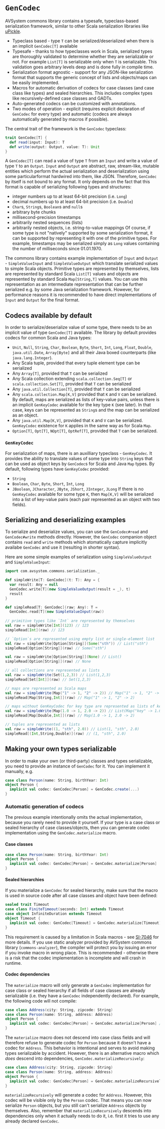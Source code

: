 # `GenCodec`

AVSystem commons library contains a typesafe, typeclass-based serialization framework, similar to other Scala serialization libraries like [uPickle](http://www.lihaoyi.com/upickle-pprint/upickle/).

* Typeclass based - type `T` can be serialized/deserialized when there is an implicit `GenCodec[T]` available
* Typesafe - thanks to how typeclasses work in Scala, serialized types are thoroughly validated to determine whether they are serializable or not. For example `List[T]` is serializable only when `T` is serializable. This validation goes arbitrary levels deep and is done fully in compile time.
* Serialization format agnostic - support for any JSON-like serialization format that supports the generic concept of lists and objects/maps can be easily implemented.
* Macros for automatic derivation of codecs for case classes (and case class like types) and sealed hierarchies. This includes complex types like recursively-defined case classes and GADTs.
* Auto-generated codecs can be customized with annotations.
* Two modes of operation - explicit (requires explicit declaration of `GenCodec` for every type) and automatic (codecs are always automatically generated by macros if possible).

The central trait of the framework is the `GenCodec` typeclass:

```scala
trait GenCodec[T] {
  def read(input: Input): T
  def write(output: Output, value: T): Unit
}
```

A `GenCodec[T]` can read a value of type `T` from an `Input` and write a value of type `T` to an `Output`. `Input` and `Output` are abstract, raw, stream-like, mutable entities which perform the actual serialization and deserialization using some  particularformat hardwired into them, like JSON. Therefore, `GenCodec` by itself is not bound to any format. It only depends on the fact that this format is capable of serializing following types and structures:
* integer numbers up to at least 64-bit precision (i.e. `Long`)
* decimal numbers up to at least 64-bit precision (i.e. `Double`)
* `Char`s, `String`s, `Boolean`s and `null`s
* arbitrary byte chunks
* millisecond-precision timestamps
* arbitrarily nested sequences (lists)
* arbitrarily nested objects, i.e. string-to-value mappings
Of course, if some type is not "natively" supported by some serialization format, it can be supported by representing it with one of the primitive types. For example, timestamps may be serialized simply as `Long` values containing the number of milliseconds since 01.01.1970.

The commons library contains example implementation of `Input` and `Output` - `SimpleValueInput` and `SimpleValueOutput` which translate serialized values to simple Scala objects. Primitive types are represented by themselves, lists are represented by standard Scala `List[T]` values and objects are represented by standard Scala `Map[String,T]` values. You can use this representation as an intermediate representation that can be further serialized e.g. by some Java serialization framework. However, for performance reasons it is recommended to have direct implementations of `Input` and `Output` for the final format.

## Codecs available by default

In order to serialize/deserialize value of some type, there needs to be an implicit value of type `GenCodec[T]` available.
The library by default provides codecs for common Scala and Java types:
* `Unit`, `Null`, `String`, `Char`, `Boolean`, `Byte`, `Short`, `Int`, `Long`, `Float`, `Double`, `java.util.Date`, `Array[Byte]` and all their Java boxed counterparts (like `java.lang.Integer`).
* Any Scala tuple, provided that every tuple element type can be serialized
* Any `Array[T]`, provided that `T` can be serialized
* Any Scala collection extending `scala.collection.Seq[T]` or `scala.collection.Set[T]`, provided that `T` can be serialized
* Any `java.util.Collection[T]`, provided that `T` can be serialized
* Any `scala.collection.Map[K,V]` provided that `K` and `V` can be serialized. By default, maps are serialized as lists of key-value pairs, unless there is an implicit `GenKeyCodec` available for the key type `K` (see later). In that case, keys can be represented as `String`s and the map can be serialized as an object.
* Any `java.util.Map[K,V]`, provided that `K` and `V` can be serialized. `GenKeyCodec` existence for `K` applies in the same way as for Scala `Map`.
* `Option[T]`, `Opt[T]`, `NOpt[T]`, `OptRef[T]`, provided that `T` can be serialized.

### `GenKeyCodec`

For serialization of maps, there is an auxilliary typeclass - `GenKeyCodec`. It provides the ability to translate values of some type into `String` keys that can be used as object keys by `GenCodec`s for Scala and Java `Map` types. By default, following types have `GenKeyCodec` provided:
* `String`
* `Boolean`, `Char`, `Byte`, `Short`, `Int`, `Long`
* `JBoolean`, `JCharacter`, `JByte`, `JShort`, `JInteger`, `JLong`
If there is no `GenKeyCodec` available for some type `K`, then `Map[K,V]` will be serialized into a list of key-value pairs (each pair represented as an object with two fields).

## Serializing and deserializing examples

To serialize and deserialize values, you can use the `GenCodec#read` and `GenCodec#write` methods directly. However, the `GenCodec` companion object contains `read` and `write` methods which atomatically capture implicitly availabe `GenCodec` and use it (resulting in shorter syntax).

Here are some simple examples of serialization using `SimpleValueOutput` and `SimpleValueInput`:

```scala
import com.avsystem.commons.serialization._

def simpleWrite[T: GenCodec](t: T): Any = {
  var result: Any = null
  GenCodec.write[T](new SimpleValueOutput(result = _), t)
  result
}

def simpleRead[T: GenCodec](raw: Any): T =
  GenCodec.read[T](new SimpleValueInput(raw))
  
// primitive types like `Int` are represented by themselves
val raw = simpleWrite[Int](123) // 123
simpleRead[Int](raw) // 123

// `Option`s are represented using empty list or single-element list
val raw = simpleWrite[Option[String]](Some("sth")) // List("sth")
simpleRead[Option[String]](raw) // Some("sth")

val raw = simpleWrite[Option[String]](None) // List()
simpleRead[Option[String]](raw) // None

// all collections are represented as lists
val raw = simpleWrite(Set(1,2,3)) // List(1,2,3)
simpleRead[Set[Int]](raw) // Set(1,2,3)

// maps are represented as Scala maps
val raw = simpleWrite(Map("1" -> 1, "2" -> 2)) // Map("1" -> 1, "2" -> 2)
simpleRead[Map[String,Int]](raw) // Map("1" -> 1, "2" -> 2)

// maps without GenKeyCodec for key type are represented as lists of key-value pairs
val raw = simpleWrite(Map(1.0 -> 1, 2.0 -> 2)) // List(Map("key" -> 1.0, "value" -> 1), Map("key" -> 2.0, "value" -> 2))
simpleRead[Map[Double,Int]](raw) // Map(1.0 -> 1, 2.0 -> 2)

// tuples are represented as lists
val raw = simpleWrite((1, "sth", 2.0)) // List(1, "sth", 2.0)
simpleRead[(Int,String,Double)](raw) // (1, "sth", 2.0)
```

## Making your own types serializable

In order to make your own (or third-party) classes and types serializable, you need to provide an instance of `GenCodec` for it. You can implement it manually, e.g.

```scala
case class Person(name: String, birthYear: Int)
object Person {
  implicit val codec: GenCodec[Person] = GenCodec.create(...)
}
```

### Automatic generation of codecs

The previous example intentionally omits the actual implementation, because you rarely need to provide it yourself. If your type is a case class or sealed hierarchy of case classes/objects, then you can generate codec implementation using the `GenCodec.materialize` macro.

#### Case classes

```scala
case class Person(name: String, birthYear: Int)
object Person {
  implicit val codec: GenCodec[Person] = GenCodec.materialize[Person]
}
```

#### Sealed hierarchies

If you materialize a `GenCodec` for sealed hierarchy, make sure that the macro is used in source code after all case classes and object have been defined:

```scala
sealed trait Timeout
case class FiniteTimeout(seconds: Int) extends Timeout
case object InfiniteDuration extends Timeout
object Timeout {
  implicit val codec: GenCodec[Timeout] = GenCodec.materialize[Timeout]
}
```

This requirement is caused by a limitation in Scala macros - see [SI-7046](https://issues.scala-lang.org/browse/SI-7046) for more details. If you use static analyzer provided by AVSystem commons library (`commons-analyzer`), the compiler will protect you by issuing an error if you invoke macro in wrong place. This is recommended - otherwise there is a risk that the codec implementation is incomplete and will crash in runtime.

#### Codec dependencies

The `materialize` macro will only generate a `GenCodec` implementation for case class or sealed hierarchy if all fields of case classes are already serializable (i.e. they have a `GenCodec` independently declared). For example, the following code will not compile:

```scala
case class Address(city: String, zipcode: String)
case class Person(name: String, address: Address)
object Person {
  implicit val codec: GenCodec[Person] = GenCodec.materialize[Person] // error!
}
```

The `materialize` macro does not descend into case class fields and will therefore refuse to generate codec for `Person` because it doesn't have a codec for `Address`. This behavior is intentional and serves to avoid making types serializable by accident. However, there is an alternative macro which *does* descend into dependencies, `GenCodec.materializeRecursively`:

```scala
case class Address(city: String, zipcode: String)
case class Person(name: String, address: Address)
object Person {
  implicit val codec: GenCodec[Person] = GenCodec.materializeRecursively[Person]
}
```

`materializeRecursively` will generate a codec for `Address`. However, this codec will be visible only by the `Person` codec. That means you can now serialize `Person` objects, but you still can't serialize `Address` objects by themselves. Also, remember that `materializeRecursively` descends into dependencies only when it actually needs to do it, i.e. first it tries to use any already declared `GenCodec`.

